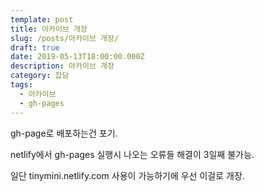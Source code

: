 ```yaml
---
template: post
title: 아카이브 개장
slug: /posts/아카이브 개장/
draft: true
date: 2019-05-13T18:00:00.000Z
description: 아카이브 개장
category: 잡담
tags:
  - 아카이브
  - gh-pages
---
```


gh-page로 배포하는건 포기.

netlify에서 gh-pages 실행시 나오는 오류들 해결이 3일째 불가능.

일단 <a>tinymini.netlify.com</a> 사용이 가능하기에 우선 이걸로 개장.

